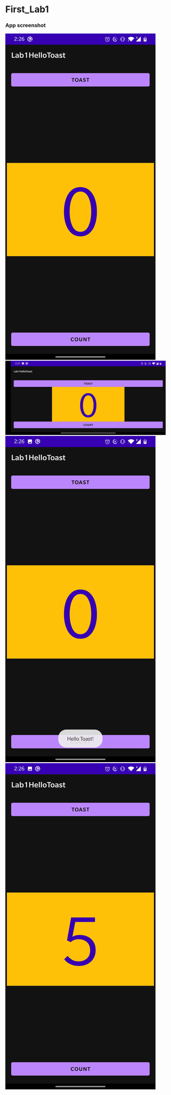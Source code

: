 # First_Lab1
### App screenshot
![](./portrait.jpg)
![](./landscape.jpg)
![](./helloToast.jpg)
![](./count.jpg)